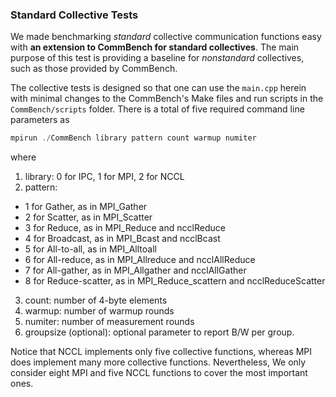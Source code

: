 ### Standard Collective Tests

We made benchmarking *standard* collective communication functions easy with **an extension to CommBench for standard collectives**. The main purpose of this test is providing a baseline for *nonstandard* collectives, such as those provided by CommBench.

The collective tests is designed so that one can use the ```main.cpp``` herein with minimal changes to the CommBench's Make files and run scripts in the ```CommBench/scripts``` folder. There is a total of five required command line parameters as
```cpp
mpirun ./CommBench library pattern count warmup numiter
```
where
1. library: 0 for IPC, 1 for MPI, 2 for NCCL
2. pattern:
  - 1 for Gather, as in MPI_Gather
  - 2 for Scatter, as in MPI_Scatter
  - 3 for Reduce, as in MPI_Reduce and ncclReduce
  - 4 for Broadcast, as in MPI_Bcast and ncclBcast
  - 5 for All-to-all, as in MPI_Alltoall
  - 6 for All-reduce, as in MPI_Allreduce and ncclAllReduce
  - 7 for All-gather, as in MPI_Allgather and ncclAllGather
  - 8 for Reduce-scatter, as in MPI_Reduce_scattern and ncclReduceScatter
3. count: number of 4-byte elements
4. warmup: number of warmup rounds
5. numiter: number of measurement rounds
6. groupsize (optional): optional parameter to report B/W per group.

Notice that NCCL implements only five collective functions, whereas MPI does implement many more collective functions. Nevertheless, We only consider eight MPI and five NCCL functions to cover the most important ones.
